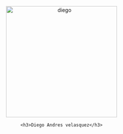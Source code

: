 <div  id="header" align="center">
    
<img src="https://media.giphy.com/media/5OW9D8sfzccttn3MwL/giphy.gif" alt="diego" width="300px">
    
    <h3>Diego Andres velasquez</h3>

</div>
